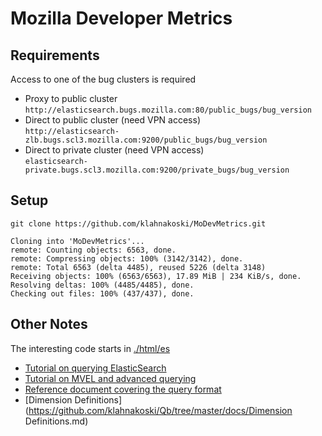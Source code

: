 
Mozilla Developer Metrics
=========================

Requirements
------------

Access to one of the bug clusters is required

  - Proxy to public cluster<br>```http://elasticsearch.bugs.mozilla.com:80/public_bugs/bug_version```
  - Direct to public cluster (need VPN access)<br>```http://elasticsearch-zlb.bugs.scl3.mozilla.com:9200/public_bugs/bug_version```
  - Direct to private cluster (need VPN access)<br>```elasticsearch-private.bugs.scl3.mozilla.com:9200/private_bugs/bug_version```

Setup
-----

    git clone https://github.com/klahnakoski/MoDevMetrics.git
    
    Cloning into 'MoDevMetrics'...
    remote: Counting objects: 6563, done.
	remote: Compressing objects: 100% (3142/3142), done.
	remote: Total 6563 (delta 4485), reused 5226 (delta 3148)
	Receiving objects: 100% (6563/6563), 17.89 MiB | 234 KiB/s, done.
	Resolving deltas: 100% (4485/4485), done.
	Checking out files: 100% (437/437), done.

Other Notes
-----------
The interesting code starts in [./html/es](./html/es)

  - [Tutorial on querying ElasticSearch](https://github.com/klahnakoski/Qb/tree/master/docs/BZ_Tutorial.md)
  - [Tutorial on MVEL and advanced querying](https://github.com/klahnakoski/Qb/tree/master/docs/MVEL_Tutorial.md)
  - [Reference document covering the query format](https://github.com/klahnakoski/Qb/tree/master/docs/Qb_Reference.md)
  - [Dimension Definitions](https://github.com/klahnakoski/Qb/tree/master/docs/Dimension Definitions.md)